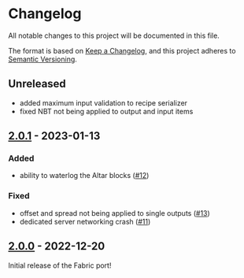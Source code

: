 # Changelog

All notable changes to this project will be documented in this file.

The format is based on [Keep a Changelog],
and this project adheres to [Semantic Versioning].

## Unreleased
- added maximum input validation to recipe serializer
- fixed NBT not being applied to output and input items

## [2.0.1] - 2023-01-13

### Added
- ability to waterlog the Altar blocks ([#12])

### Fixed
- offset and spread not being applied to single outputs ([#13])
- dedicated server networking crash ([#11])

<!-- Links -->
[#11]: https://github.com/AlmostReliable/summoningrituals/issues/11
[#12]: https://github.com/AlmostReliable/summoningrituals/issues/12
[#13]: https://github.com/AlmostReliable/summoningrituals/issues/13

## [2.0.0] - 2022-12-20

Initial release of the Fabric port!

<!-- Links -->
[keep a changelog]: https://keepachangelog.com/en/1.0.0/
[semantic versioning]: https://semver.org/spec/v2.0.0.html

<!-- Versions -->
[2.0.1]: https://github.com/AlmostReliable/summoningrituals/releases/tag/v1.19-fabric-2.0.1
[2.0.0]: https://github.com/AlmostReliable/summoningrituals/releases/tag/v1.19-fabric-2.0.0
